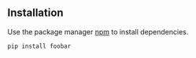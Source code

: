 
## Installation

Use the package manager [npm](https://www.npmjs.com/) to install dependencies.

```bash
pip install foobar
```

